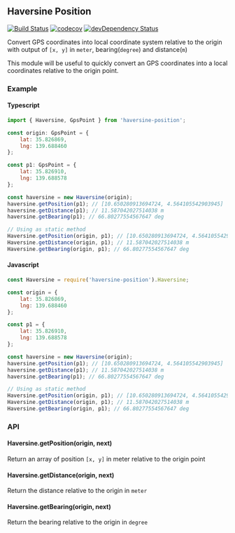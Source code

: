 ## Haversine Position 
[![Build Status](https://travis-ci.org/sweetim/haversine-position.svg?branch=master)](https://travis-ci.org/sweetim/haversine-position)
[![codecov](https://codecov.io/gh/sweetim/haversine-position/branch/master/graph/badge.svg)](https://codecov.io/gh/sweetim/haversine-position)
[![devDependency Status](https://david-dm.org/sweetim/haversine-position/dev-status.svg)](https://david-dm.org/sweetim/haversine-position#info=devDependencies)

Convert GPS coordinates into local coordinate system relative to the origin with output of `[x, y]` in `meter`, bearing(`degree`) and distance(`m`)

This module will be useful to quickly convert an GPS coordinates into a local coordinates relative to the origin point.

### Example

#### Typescript
``` javascript
import { Haversine, GpsPoint } from 'haversine-position';

const origin: GpsPoint = {
    lat: 35.826869, 
    lng: 139.688460
};

const p1: GpsPoint = {
    lat: 35.826910, 
    lng: 139.688578
};

const haversine = new Haversine(origin);
haversine.getPosition(p1); // [10.650280913694724, 4.564105542903945]
haversine.getDistance(p1); // 11.587042027514038 m 
haversine.getBearing(p1); // 66.80277554567647 deg

// Using as static method
Haversine.getPosition(origin, p1); // [10.650280913694724, 4.564105542903945]
Haversine.getDistance(origin, p1); // 11.587042027514038 m 
Haversine.getBearing(origin, p1); // 66.80277554567647 deg

```

#### Javascript
``` javascript
const Haversine = require('haversine-position').Haversine;

const origin = {
    lat: 35.826869, 
    lng: 139.688460
};

const p1 = {
    lat: 35.826910, 
    lng: 139.688578
};

const haversine = new Haversine(origin);
haversine.getPosition(p1); // [10.650280913694724, 4.564105542903945]
haversine.getDistance(p1); // 11.587042027514038 m 
haversine.getBearing(p1); // 66.80277554567647 deg

// Using as static method
Haversine.getPosition(origin, p1); // [10.650280913694724, 4.564105542903945]
Haversine.getDistance(origin, p1); // 11.587042027514038 m 
Haversine.getBearing(origin, p1); // 66.80277554567647 deg

```

### API
#### Haversine.getPosition(origin, next)
Return an array of position `[x, y]` in meter relative to the origin point

#### Haversine.getDistance(origin, next)
Return the distance relative to the origin in `meter`

#### Haversine.getBearing(origin, next)
Return the bearing relative to the origin in `degree`